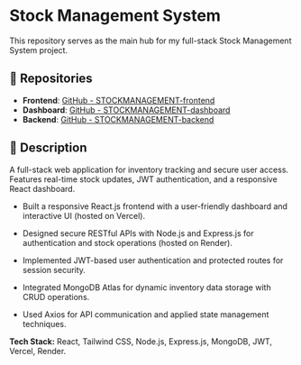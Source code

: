 # Stock Management System

This repository serves as the main hub for my full-stack Stock Management System project.

## 📂 Repositories

- **Frontend**: [GitHub - STOCKMANAGEMENT-frontend](https://github.com/Parijat-Ghosh/STOCKMANAGEMENT-frontend)
- **Dashboard**: [GitHub - STOCKMANAGEMENT-dashboard](https://github.com/Parijat-Ghosh/STOCKMANAGEMENT-dashboard)
- **Backend**: [GitHub - STOCKMANAGEMENT-backend](https://github.com/Parijat-Ghosh/STOCKMANAGEMENT-backend)

## 📄 Description

A full-stack web application for inventory tracking and secure user access. Features real-time stock updates, JWT authentication, and a responsive React dashboard.

- Built a responsive React.js frontend with a user-friendly dashboard and interactive UI (hosted on Vercel).

- Designed secure RESTful APIs with Node.js and Express.js for authentication and stock operations (hosted on Render).

- Implemented JWT-based user authentication and protected routes for session security.

- Integrated MongoDB Atlas for dynamic inventory data storage with CRUD operations.

- Used Axios for API communication and applied state management techniques.


**Tech Stack:** React, Tailwind CSS, Node.js, Express.js, MongoDB, JWT, Vercel, Render.

